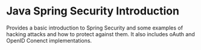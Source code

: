 # Java Spring Security Introduction
Provides a basic introduction to Spring Security and some examples of hacking attacks and how to protect against them. It also includes oAuth and OpenID Conenct implementations.
